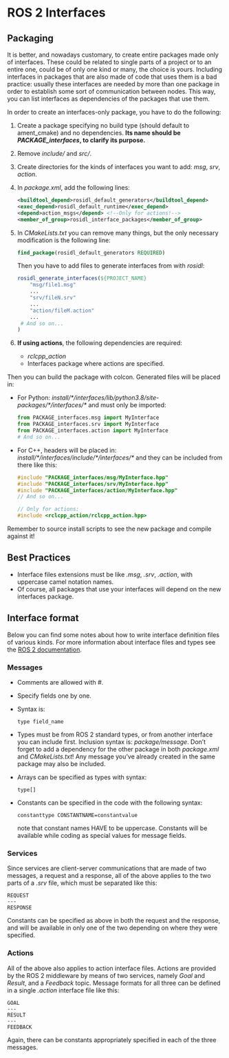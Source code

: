 # ROS 2 Interfaces

## Packaging

It is better, and nowadays customary, to create entire packages made only of interfaces. These could be related to single parts of a project or to an entire one, could be of only one kind or many, the choice is yours. Including interfaces in packages that are also made of code that uses them is a bad practice: usually these interfaces are needed by more than one package in order to establish some sort of communication between nodes. This way, you can list interfaces as dependencies of the packages that use them.

In order to create an interfaces-only package, you have to do the following:

1. Create a package specifying no build type (should default to ament_cmake) and no dependencies. **Its name should be _PACKAGE_interfaces_, to clarify its purpose.**

2. Remove _include/_ and _src/_.

3. Create directories for the kinds of interfaces you want to add: _msg_, _srv_, _action_.

4. In _package.xml_, add the following lines:

   ```xml
   <buildtool_depend>rosidl_default_generators</buildtool_depend>
   <exec_depend>rosidl_default_runtime</exec_depend>
   <depend>action_msgs</depend> <!--Only for actions!-->
   <member_of_group>rosidl_interface_packages</member_of_group>
   ```

5. In _CMakeLists.txt_ you can remove many things, but the only necessary modification is the following line:

   ```cmake
   find_package(rosidl_default_generators REQUIRED)
   ```

   Then you have to add files to generate interfaces from with _rosidl_:

   ```cmake
   rosidl_generate_interfaces(${PROJECT_NAME}
       "msg/file1.msg"
       ...
       "srv/fileN.srv"
       ...
       "action/fileM.action"
       ...
   	# And so on...
   )
   ```

6. **If using actions**, the following dependencies are required:
    - *rclcpp_action*
    - Interfaces package where actions are specified.

Then you can build the package with colcon. Generated files will be placed in:

- For Python: _install/\*/interfaces/lib/python3.8/site-packages/\*/interfaces/*_ and must only be imported:

  ```python
  from PACKAGE_interfaces.msg import MyInterface
  from PACKAGE_interfaces.srv import MyInterface
  from PACKAGE_interfaces.action import MyInterface
  # And so on...
  ```

- For C++, headers will be placed in: _install/\*/interfaces/include/\*/interfaces/*_ and they can be included from there like this:

  ```c++
  #include "PACKAGE_interfaces/msg/MyInterface.hpp"
  #include "PACKAGE_interfaces/srv/MyInterface.hpp"
  #include "PACKAGE_interfaces/action/MyInterface.hpp"
  // And so on...

  // Only for actions:
  #include <rclcpp_action/rclcpp_action.hpp>
  ```

Remember to source install scripts to see the new package and compile against it!

## Best Practices

- Interface files extensions must be like _.msg_, _.srv_, _.action_, with uppercase camel notation names.
- Of course, all packages that use your interfaces will depend on the new interfaces package.

## Interface format

Below you can find some notes about how to write interface definition files of various kinds. For more information about interface files and types see the [ROS 2 documentation](https://docs.ros.org/en/galactic/Concepts/About-ROS-Interfaces.html#about-ros-2-interfaces).

### Messages

- Comments are allowed with _#_.

- Specify fields one by one.

- Syntax is:

  ```
  type field_name
  ```

- Types must be from ROS 2 standard types, or from another interface you can include first.
  Inclusion syntax is: _package/message_.
  Don’t forget to add a dependency for the other package in both _package.xml_ and _CMakeLists.txt_!
  Any message you’ve already created in the same package may also be included.

- Arrays can be specified as types with syntax:

  ```
  type[]
  ```

- Constants can be specified in the code with the following syntax:

  ```
  constanttype CONSTANTNAME=constantvalue
  ```

  note that constant names HAVE to be uppercase. Constants will be available while coding as special values for message fields.

### Services

Since services are client-server communications that are made of two messages, a request and a response, all of the above applies to the two parts of a _.srv_ file, which must be separated like this:

```
REQUEST
---
RESPONSE
```

Constants can be specified as above in both the request and the response, and will be available in only one of the two depending on where they were specified.

### Actions

All of the above also applies to action interface files. Actions are provided by the ROS 2 middleware by means of two services, namely *Goal* and *Result*, and a *Feedback* topic. Message formats for all three can be defined in a single *.action* interface file like this:

```
GOAL
---
RESULT
---
FEEDBACK
```

Again, there can be constants appropriately specified in each of the three messages.
